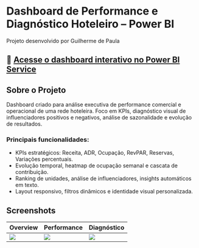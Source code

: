 # Dashboard de Performance e Diagnóstico Hoteleiro – Power BI

Projeto desenvolvido por Guilherme de Paula

## 🔗 [Acesse o dashboard interativo no Power BI Service](https://app.powerbi.com/view?r=eyJrIjoiN2Q0MGJhZmMtMzU5Mi00YWIwLTg2OGYtZDMxNDM0NzBjODAwIiwidCI6IjczOWQ2MjAxLTg5MTMtNGJjOC1hZWI3LWU2YjQzOTQ5ODI2ZCJ9)

## Sobre o Projeto

Dashboard criado para análise executiva de performance comercial e operacional de uma rede hoteleira. Foco em KPIs, diagnóstico visual de influenciadores positivos e negativos, análise de sazonalidade e evolução de resultados.

### Principais funcionalidades:
- KPIs estratégicos: Receita, ADR, Ocupação, RevPAR, Reservas, Variações percentuais.
- Evolução temporal, heatmap de ocupação semanal e cascata de contribuição.
- Ranking de unidades, análise de influenciadores, insights automáticos em texto.
- Layout responsivo, filtros dinâmicos e identidade visual personalizada.

## Screenshots

| Overview           | Performance            | Diagnóstico              |
|--------------------|-----------------------|--------------------------|
| ![](Imagens/tela-overview.png) | ![](Imagens/tela-performance.png) | ![](Imagens/tela-diagnostico.png) |
